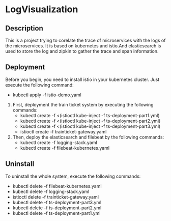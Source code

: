# LogVisualization

## Description   
This is a project trying to corelate the trace of microservices with the logs of the microservices. It is based on kubernetes and istio.And elasticsearch is used to store the log and zipkin to gather the trace and span information.</p>

## Deployment     
Before you begin, you need to install istio in your kubernetes cluster. Just execute the following command:
* kubectl apply -f istio-demo.yaml

1. First, deployment the train ticket system by executing the following commands:
    * kubectl create -f <(istioctl kube-inject -f ts-deployment-part1.yml)
    * kubectl create -f <(istioctl kube-inject -f ts-deployment-part2.yml)
    * kubectl create -f <(istioctl kube-inject -f ts-deployment-part3.yml)
    * istioctl create -f trainticket-gateway.yaml
2. Then, deploy the elasticsearch and filebeat by the following commands:
    * kubectl create -f logging-stack.yaml
    * kubectl create -f filebeat-kubernetes.yaml
    
## Uninstall   
To uninstall the whole system, execute the following commands:
   *  kubectl delete -f filebeat-kubernetes.yaml
   *  kubectl delete -f logging-stack.yaml
   *  istioctl delete -f trainticket-gateway.yaml
   *  kubectl delete -f ts-deployment-part3.yml
   *  kubectl delete -f ts-deployment-part2.yml
   *  kubectl delete -f ts-deployment-part1.yml